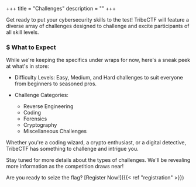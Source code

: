+++
title = "Challenges"
description = ""
+++

Get ready to put your cybersecurity skills to the test! TribeCTF will feature a diverse array of challenges designed to challenge and excite participants of all skill levels.

### $ What to Expect
While we're keeping the specifics under wraps for now, here's a sneak peek at what's in store:

- Difficulty Levels: Easy, Medium, and Hard challenges to suit everyone from beginners to seasoned pros.

- Challenge Categories:

   - Reverse Engineering
   - Coding
   - Forensics
   - Cryptography
   - Miscellaneous Challenges



Whether you're a coding wizard, a crypto enthusiast, or a digital detective, TribeCTF has something to challenge and intrigue you.


Stay tuned for more details about the types of challenges. We'll be revealing more information as the competition draws near!

Are you ready to seize the flag? [Register Now!]({{< ref "registration" >}})
